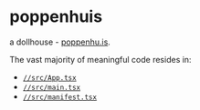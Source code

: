 # poppenhuis

a dollhouse - [poppenhu.is](https://poppenhu.is/).

The vast majority of meaningful code resides in:

- [`//src/App.tsx`](https://github.com/MaxwellBo/poppenhuis/blob/master/src/App.tsx)
- [`//src/main.tsx`](https://github.com/MaxwellBo/poppenhuis/blob/master/src/main.tsx)
- [`//src/manifest.tsx`](https://github.com/MaxwellBo/poppenhuis/blob/master/src/manifest.tsx)
